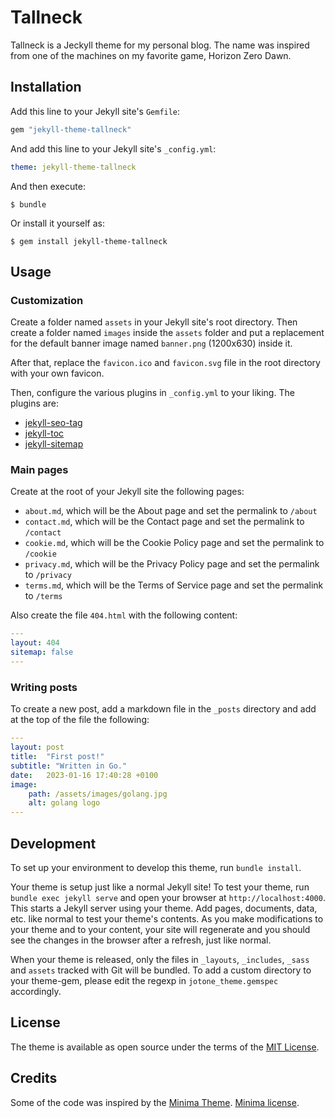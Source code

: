 # Tallneck

Tallneck is a Jeckyll theme for my personal blog. The name was inspired from one of the machines on my favorite game, Horizon Zero Dawn.

## Installation

Add this line to your Jekyll site's `Gemfile`:

```ruby
gem "jekyll-theme-tallneck"
```

And add this line to your Jekyll site's `_config.yml`:

```yaml
theme: jekyll-theme-tallneck
```

And then execute:

    $ bundle

Or install it yourself as:

    $ gem install jekyll-theme-tallneck


## Usage

### Customization

Create a folder named `assets` in your Jekyll site's root directory.
Then create a folder named `images` inside the `assets` folder and put a replacement for the default banner image named `banner.png` (1200x630) inside it.

After that, replace the `favicon.ico` and `favicon.svg` file in the root directory with your own favicon.

Then, configure the various plugins in `_config.yml` to your liking. The plugins are:

- [jekyll-seo-tag](https://github.com/jekyll/jekyll-seo-tag)
- [jekyll-toc](https://github.com/toshimaru/jekyll-toc)
- [jekyll-sitemap](https://github.com/jekyll/jekyll-sitemap)

### Main pages

Create at the root of your Jekyll site the following pages:

- `about.md`, which will be the About page and set the permalink to `/about`
- `contact.md`, which will be the Contact page and set the permalink to `/contact`
- `cookie.md`, which will be the Cookie Policy page and set the permalink to `/cookie`
- `privacy.md`, which will be the Privacy Policy page and set the permalink to `/privacy`
- `terms.md`, which will be the Terms of Service page and set the permalink to `/terms`

Also create the file `404.html` with the following content:

```yaml
---
layout: 404
sitemap: false
---
```

### Writing posts

To create a new post, add a markdown file in the `_posts` directory and add at the top of the file the following:

```yaml
---
layout: post
title:  "First post!"
subtitle: "Written in Go."
date:   2023-01-16 17:40:28 +0100
image:
    path: /assets/images/golang.jpg
    alt: golang logo
---
```

## Development

To set up your environment to develop this theme, run `bundle install`.

Your theme is setup just like a normal Jekyll site! To test your theme, run `bundle exec jekyll serve` and open your browser at `http://localhost:4000`. This starts a Jekyll server using your theme. Add pages, documents, data, etc. like normal to test your theme's contents. As you make modifications to your theme and to your content, your site will regenerate and you should see the changes in the browser after a refresh, just like normal.

When your theme is released, only the files in `_layouts`, `_includes`, `_sass` and `assets` tracked with Git will be bundled.
To add a custom directory to your theme-gem, please edit the regexp in `jotone_theme.gemspec` accordingly.

## License

The theme is available as open source under the terms of the [MIT License](https://opensource.org/licenses/MIT).

## Credits

Some of the code was inspired by the [Minima Theme](https://github.com/jekyll/minima). [Minima license](https://github.com/jekyll/minima/blob/master/LICENSE.txt).
